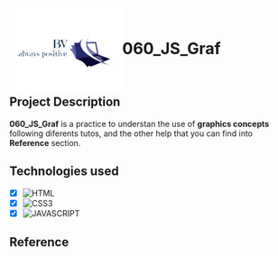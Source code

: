 <div>
	<div>
		<img src=https://raw.githubusercontent.com/Byron2016/00_forImages/main/images/Logo_01_00.png align=left alt=MyLogo width=200>
	</div>
	&nbsp;
	<div>
		<h1>060_JS_Graf</h1>
	</div>
</div>

&nbsp;

## Project Description

**060_JS_Graf** is a practice to understan the use of **graphics concepts**  following diferents tutos, and the other help that you can find into **Reference** section.
&nbsp;

## Technologies used

- [x] ![HTML](https://img.shields.io/static/v1?label=&message=HTML&color=red&logo=html&logoColor=white&style=for-the-badge)
- [x] ![CSS3](https://img.shields.io/badge/css3-%231572B6.svg?style=for-the-badge&logo=css3&logoColor=white)
- [x] ![JAVASCRIPT](https://img.shields.io/static/v1?label=&message=javascript&color=yellow&logo=javascript3&logoColor=white&style=for-the-badge)

## Reference




